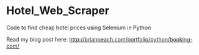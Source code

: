 # Hotel_Web_Scraper
Code to find cheap hotel prices using Selenium in Python

Read my blog post here:
http://brianpeach.com/portfolio/python/booking-com/
